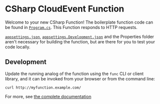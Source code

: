 # CSharp CloudEvent Function

Welcome to your new CSharp Function! The boilerplate function code can be found in
[`Program.cs`](Program.cs). This Function responds to HTTP requests.

[`appsettings.json`](appsettings.json), [`appsettings.Development.json`](`appsettings.Development.json`) and the Properties folder aren't necessary for building the function, but are there for you to test your code locally.

## Development
<!-- 
Develop new features by adding a test to [`handle_test.go`](handle_test.go) for
each feature, and confirm it works with `go test`. -->

Update the running analog of the function using the `func` CLI or client
library, and it can be invoked from your browser or from the command line:

```console
curl http://myfunction.example.com/
```

For more, see [the complete documentation]('https://github.com/knative/func/tree/main/docs')


